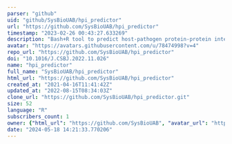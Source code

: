 ```yaml
---
parser: "github"
uid: "github/SysBioUAB/hpi_predictor"
url: "https://github.com/SysBioUAB/hpi_predictor"
timestamp: "2023-02-26 00:43:27.633269"
description: "Bash+R tool to predict host-pathogen protein-protein interactions based on numerical encoding of physicochemical descriptors"
avatar: "https://avatars.githubusercontent.com/u/78474998?v=4"
repo_url: "https://github.com/SysBioUAB/hpi_predictor"
doi: "10.1016/J.CSBJ.2022.11.026"
name: "hpi_predictor"
full_name: "SysBioUAB/hpi_predictor"
html_url: "https://github.com/SysBioUAB/hpi_predictor"
created_at: "2021-04-16T11:41:42Z"
updated_at: "2022-08-15T08:34:03Z"
clone_url: "https://github.com/SysBioUAB/hpi_predictor.git"
size: 52
language: "R"
subscribers_count: 1
owner: {"html_url": "https://github.com/SysBioUAB", "avatar_url": "https://avatars.githubusercontent.com/u/78474998?v=4", "login": "SysBioUAB", "type": "User"}
date: "2024-05-18 14:21:33.770206"
---
```

